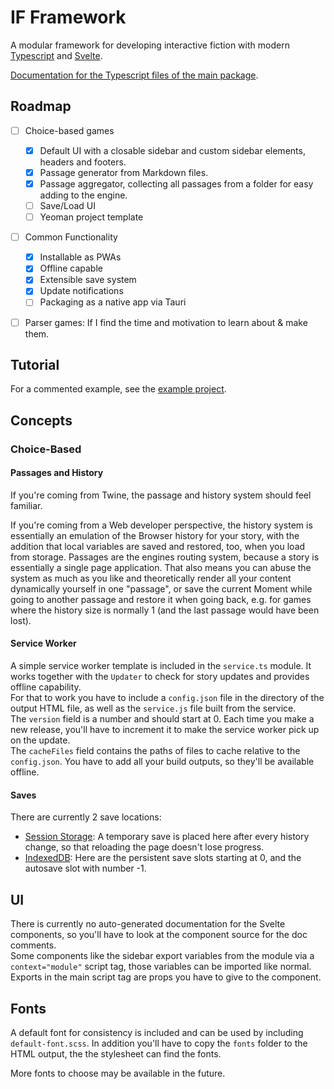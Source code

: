 # IF Framework

A modular framework for developing interactive fiction with modern [Typescript](https://www.typescriptlang.org/) and [Svelte](https://svelte.dev/).


[Documentation for the Typescript files of the main package](https://tareksander.github.io/IF-Framework/framework/index.html).


## Roadmap

- [ ] Choice-based games
  - [x] Default UI with a closable sidebar and custom sidebar elements, headers and footers.
  - [x] Passage generator from Markdown files.
  - [x] Passage aggregator, collecting all passages from a folder for easy adding to the engine.
  - [ ] Save/Load UI
  - [ ] Yeoman project template
- [ ] Common Functionality
  - [x] Installable as PWAs
  - [x] Offline capable
  - [x] Extensible save system
  - [x] Update notifications
  - [ ] Packaging as a native app via Tauri
- [ ] Parser games: If I find the time and motivation to learn about & make them.


## Tutorial

For a commented example, see the [example project](https://github.com/tareksander/IF-Framework/tree/main/example).


## Concepts

### Choice-Based

#### Passages and History

If you're coming from Twine, the passage and history system should feel familiar.

If you're coming from a Web developer perspective, the history system is essentially an emulation of the Browser history for your story, with the addition that local variables are saved and restored, too, when you load from storage. Passages are the engines routing system, because a story is essentially a single page application. That also means you can abuse the system as much as you like and theoretically render all your content dynamically yourself in one "passage", or save the current Moment while going to another passage and restore it when going back, e.g. for games where the history size is normally 1 (and the last passage would have been lost).


#### Service Worker

A simple service worker template is included in the `service.ts` module. It works together with the `Updater` to check for story updates and provides offline capability.  
For that to work you have to include a `config.json` file in the directory of the output HTML file, as well as the `service.js` file built from the service.  
The `version` field is a number and should start at 0. Each time you make a new release, you'll have to increment it to make the service worker pick up on the update.  
The `cacheFiles` field contains the paths of files to cache relative to the `config.json`. You have to add all your build outputs, so they'll be available offline.



#### Saves

There are currently 2 save locations:
- [Session Storage](https://developer.mozilla.org/en-US/docs/Web/API/Window/sessionStorage): A temporary save is placed here after every history change, so that reloading the page doesn't lose progress.
- [IndexedDB](https://developer.mozilla.org/en-US/docs/Web/API/IndexedDB_API): Here are the persistent save slots starting at 0, and the autosave slot with number -1.




## UI

There is currently no auto-generated documentation for the Svelte components, so you'll have to look at the component source for the doc comments.  
Some components like the sidebar export variables from the module via a `context="module"` script tag, those variables can be imported like normal.  
Exports in the main script tag are props you have to give to the component.



## Fonts

A default font for consistency is included and can be used by including `default-font.scss`. In addition you'll have to copy the `fonts` folder to the HTML output, the the stylesheet can find the fonts.

More fonts to choose may be available in the future.


